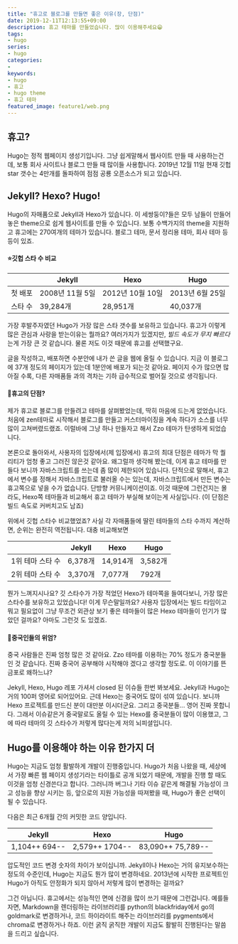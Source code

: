 ```yaml
---
title: "휴고로 블로그를 만들면 좋은 이유(장, 단점)"
date: 2019-12-11T12:13:55+09:00
description: 휴고 테마를 만들었습니다. 많이 이용해주세요😁
tags:
- hugo
series:
- hugo
categories:
-
keywords:
- hugo
- 휴고
- hugo theme
- 휴고 테마
featured_image: feature1/web.png
---
```


## 휴고?

Hugo는 정적 웹페이지 생성기입니다. 그냥 쉽게말해서 웹사이트 만들 때 사용하는건데, 보통 회사 사이트나 블로그 만들 때 많이들 사용합니다. 2019년 12월 11일 현재 깃헙 star 갯수는 4만개를 돌파하여 점점 공룡 오픈소스가 되고 있습니다.

## Jekyll? Hexo? Hugo!

Hugo의 자매품으로 Jekyll과 Hexo가 있습니다. 이 세쌍둥이?들은 모두 남들이 만들어 놓은 theme으로 쉽게 웹사이트를 만들 수 있습니다. 보통 수백가지의 theme을 지원하고 휴고에는 270여개의 테마가 있습니다. 블로그 테마, 문서 정리용 테마, 회사 테마 등등이 있죠.

#### ⭐깃헙 스타 수 비교

|   	|  Jekyll 	|  Hexo 	|  Hugo 	|
|---	|---	|---	|---	|
|  첫 배포 	|   2008년 11월 5일	|  2012년 10월 10일 	|  2013년 6월 25일 	|
|  스타 수	|   39,284개	|  28,951개 	|  40,037개 	|

가장 후발주자였던 Hugo가 가장 많은 스타 갯수를 보유하고 있습니다. 휴고가 이렇게 많은 관심과 사랑을 받는이유는 뭘까요? 여러가지가 있겠지만, *빌드 속도가 무지 빠르다*는게 가장 큰 것 같습니다. 물론 저도 이것 때문에 휴고를 선택했구요. 

글을 작성하고, 배포하면 수분안에 내가 쓴 글을 웹에 올릴 수 있습니다. 지금 이 블로그에 37개 정도의 페이지가 있는데 1분안에 배포가 되는것 같아요. 페이지 수가 많으면 많아질 수록, 다른 자매품들 과의 격차는 기하 급수적으로 벌어질 것으로 생각됩니다.

#### 🤔휴고의 단점?

제가 휴고로 블로그를 만들려고 테마를 살펴봤었는데, 딱히 마음에 드는게 없었습니다. 처음에 zen테마로 시작해서 블로그를 만들고 커스터마이징을 계속 하다가 소스를 너무 많이 고쳐버렸드랬죠. 이럴바에 그냥 하나 만들자고 해서 Zzo 테마가 탄생하게 되었습니다. 

본론으로 돌아와서, 사용자의 입장에서(제 입장에서) 휴고의 최대 단점은 테마가 막 퀄리티가 엄청 좋고 그러진 않은것 같아요. 왜그럴까 생각해 봤는데, 이게 휴고 테마를 만들다 보니까 자바스크립트를 쓰는데 좀 많이 제한되어 있습니다. 단적으로 말해서, 휴고에서 변수를 정해서 자바스크립트로 불러올 수는 있는데, 자바스크립트에서 만든 변수는 휴고쪽으로 넣을 수가 없습니다. 단방향 커뮤니케이션이죠. 이것 때문에 그런건지는 몰라도, Hexo쪽 테마들과 비교해서 휴고 테마가 부실해 보이는게 사실입니다. (이 단점은 빌드 속도로 커버치고도 남죠)

위에서 깃헙 스타수 비교했었죠? 사실 각 자매품들에 딸린 테마들의 스타 수까지 계산하면, 순위는 완전히 역전됩니다. 대충 비교해보면

|   	|  Jekyll 	|  Hexo 	|  Hugo 	|
|---	|---	|---	|---	|
|  1위 테마 스타 수 	|  6,378개 	| 14,914개 	|  3,582개 	|
|  2위 테마 스타 수|  3,370개 	|  7,077개 	|  792개 	|

뭔가 느껴지시나요? 깃 스타수가 가장 적었던 Hexo가 테마쪽을 들여다보니, 가장 많은 스타수를 보유하고 있었습니다! 이게 무슨말일까요? 사용자 입장에서는 빌드 타임이고 뭐고 필요없이 그냥 무조건 외관상 보기 좋은 테마들이 많은 Hexo 테마들이 인기가 많았던 걸까요? 아마도 그런것 도 있겠죠.

#### 🐉중국인들의 위엄?

중국 사람들은 진짜 엄청 많은 것 같아요. Zzo 테마를 이용하는 70% 정도가 중국분들인 것 같습니다. 진짜 중국어 공부해야 시작해야 겠다고 생각할 정도로. 이 이야기를 뜬금포로 왜하느냐? 

Jekyll, Hexo, Hugo 레포 가셔서 closed 된 이슈들 한번 봐보세요. Jekyll과 Hugo는 거의 100퍼 영어로 되어있어요. 근데 Hexo는 중국어도 많이 섞여 있습니다. 보니까 Hexo 프로젝트를 만드신 분이 대만분 이시더군요. 그리고 중국분들... 영어 진짜 못합니다. 그래서 이슈같은거 중국말로도 올릴 수 있는 Hexo를 중국분들이 많이 이용했고, 그에 따라 테마의 깃 스타수가 저렇게 많다는게 저의 뇌피셜입니다.

## Hugo를 이용해야 하는 이유 한가지 더

Hugo는 지금도 엄청 활발하게 개발이 진행중입니다. Hugo가 처음 나왔을 때, 세상에서 가장 빠른 웹 페이지 생성기라는 타이틀로 공개 되었기 때문에, 개발을 진행 할 때도 이것을 엄청 신경쓴다고 합니다. 그러니까 버그나 기타 이슈 같은게 해결될 가능성이 크고 성능을 향상 시키는 등, 앞으로의 지원 가능성을 따져봤을 때, Hugo가 좋은 선택이 될 수 있습니다.

다음은 최근 6개월 간의 커밋한 코드 양입니다.

|  Jekyll 	|  Hexo 	|  Hugo 	|
|---	|---	|---	|
|  1,104++ 694--	|   2,579++ 1704--	|  83,090++ 75,789-- 	|

압도적인 코드 변경 숫자의 차이가 보이십니까. Jekyll이나 Hexo는 거의 유지보수하는 정도의 수준인데, Hugo는 지금도 뭔가 많이 변경하네요. 2013년에 시작한 프로젝트인 Hugo가 아직도 안정화가 되지 않아서 저렇게 많이 변경하는 걸까요?

그건 아닙니다. 휴고에서는 성능적인 면에 신경을 많이 쓰기 때문에 그런겁니다. 예를들자면, Markdown을 렌더링하는 라이브러리를 python의 blackfriday에서 go의 goldmark로 변경하거나, 코드 하이라이트 해주는 라이브러리를 pygments에서 chroma로 변경하거나 하죠. 이런 굵직 굵직한 개발이 지금도 활발히 진행된다는 말씀을 드리고 싶습니다.